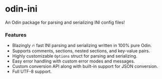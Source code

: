 # odin-ini
An Odin package for parsing and serializing INI config files!

### Features
- Blazingly :fire: fast INI parsing and serializing written in 100% pure Odin.
- Supports comments, sections, nested sections, and key-value pairs.
- Highly customizable `Options` struct for parsing and serializing.
- Easy error handling with custom error modes and messages.
- Custom conversion API along with built-in support for JSON conversion.
- Full UTF-8 support.
